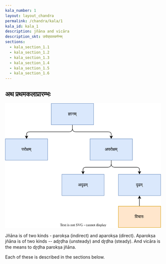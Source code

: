 ```yaml
---
kala_number: 1
layout: layout_chandra
permalink: /chandra/kala/1
kala_id: kala_1
description: jñāna and vicāra
description_skt: उपोद्घातवर्णनम्
sections:
  - kala_section_1.1
  - kala_section_1.2
  - kala_section_1.3
  - kala_section_1.4
  - kala_section_1.5
  - kala_section_1.6
---
```


<h2 class="skt">अथ प्रथमकलाप्रारम्भः</h2>

<img src="/assets/images/kala/kala-01-gyana.svg" alt="types of gyana and it's cause" id="gyanas"/>

Jñāna is of two kinds - parokṣa (indirect) and aparokṣa (direct). 
Aparokṣa jñāna is of two kinds -- adr̥ḍha (unsteady) and dr̥ḍha (steady). 
And vicāra is the means to dr̥ḍha parokṣa jñāna. 

Each of these is described in the sections below.
